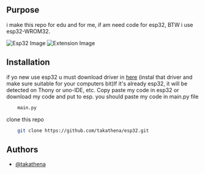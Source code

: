 ## Purpose 

i make this repo for edu and for me, if am need code for esp32,
BTW i use esp32-WROM32.

![Esp32 Image](https://quartzcomponents.com/cdn/shop/products/ESP32S-Board_1200x1200.jpg?v=1654673368)
![Extension Image](https://protosupplies.com/wp-content/uploads/2024/09/ESP32-S-Expansion-Board-with-ESP32.jpg)



## Installation

if yo new use esp32 u must download driver in [here](https://github.com/takathena/esp32driver) (instal that driver and make sure suitable for your computers bit)If it's already esp32, it will be detected on Thony or uno-IDE, etc. Copy paste my code in esp32 or download my code and put to esp. you should paste my code in main.py file 

```bash
    main.py
```
clone this repo
```bash
    git clone https://github.com/takathena/esp32.git
```
    
## Authors

- [@takathena](https://www.github.com/takathena)


